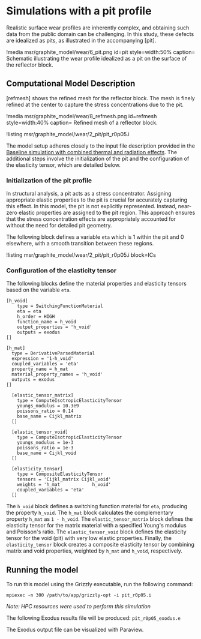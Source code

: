 # Simulations with a pit profile

Realistic surface wear profiles are inherently complex, and obtaining such data from the public domain can be challenging. In this study, these defects are idealized as pits, as illustrated in the accompanying [pit].

!media msr/graphite_model/wear/6_pit.png
      id=pit
      style=width:50%
      caption= Schematic illustrating the wear profile idealized as a pit on the surface of the reflector block.

## Computational Model Description

[refmesh] shows the refined mesh for the reflector block. The mesh is finely refined at the center to capture the stress concentrations due to the pit.

!media msr/graphite_model/wear/8_refmesh.png
      id=refmesh
      style=width:40%
      caption= Refined mesh of a reflector block.

!listing msr/graphite_model/wear/2_pit/pit_r0p05.i

The model setup adheres closely to the input file description provided in the [Baseline simulation with combined thermal and radiation effects](baseline.md). The additional steps involve the initialization of the pit and the configuration of the elasticity tensor, which are detailed below.

### Initialization of the pit profile

In structural analysis, a pit acts as a stress concentrator. Assigning appropriate elastic properties to the pit is crucial for accurately capturing this effect. In this model, the pit is not explicitly represented. Instead, near-zero elastic properties are assigned to the pit region. This approach ensures that the stress concentration effects are appropriately accounted for without the need for detailed pit geometry.

The following block defines a variable `eta` which is 1 within the pit and 0 elsewhere, with a smooth transition between these regions.

!listing msr/graphite_model/wear/2_pit/pit_r0p05.i block=ICs

### Configuration of the elasticity tensor

The following blocks define the material properties and elasticity tensors based on the variable `eta`.

```
[h_void]
    type = SwitchingFunctionMaterial
    eta = eta
    h_order = HIGH
    function_name = h_void
    output_properties = 'h_void'
    outputs = exodus
[]

[h_mat]
  type = DerivativeParsedMaterial
  expression = '1-h_void'
  coupled_variables = 'eta'
  property_name = h_mat
  material_property_names = 'h_void'
  outputs = exodus
[]

  [elastic_tensor_matrix]
    type = ComputeIsotropicElasticityTensor
    youngs_modulus = 10.3e9
    poissons_ratio = 0.14
    base_name = Cijkl_matrix
  []

  [elastic_tensor_void]
    type = ComputeIsotropicElasticityTensor
    youngs_modulus = 1e-3
    poissons_ratio = 1e-3
    base_name = Cijkl_void
  []

  [elasticity_tensor]
    type = CompositeElasticityTensor
    tensors = 'Cijkl_matrix Cijkl_void'
    weights = 'h_mat            h_void'
    coupled_variables = 'eta'
  []

```

The `h_void` block defines a switching function material for `eta`, producing the property `h_void`. The `h_mat` block calculates the complementary property `h_mat` as `1 - h_void`. The `elastic_tensor_matrix` block defines the elasticity tensor for the matrix material with a specified Young's modulus and Poisson's ratio. The `elastic_tensor_void` block defines the elasticity tensor for the void (pit) with very low elastic properties. Finally, the `elasticity_tensor` block creates a composite elasticity tensor by combining matrix and void properties, weighted by `h_mat` and `h_void`, respectively.

## Running the model

To run this model using the Grizzly executable, run the following command:

```
mpiexec -n 300 /path/to/app/grizzly-opt -i pit_r0p05.i
```

*Note: HPC resources were used to perform this simulation*

The following Exodus results file will be produced: `pit_r0p05_exodus.e`

The Exodus output file can be visualized with Paraview.
